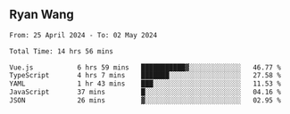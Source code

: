 ## Ryan Wang

<!--START_SECTION:waka-->

```txt
From: 25 April 2024 - To: 02 May 2024

Total Time: 14 hrs 56 mins

Vue.js           6 hrs 59 mins   ███████████▓░░░░░░░░░░░░░   46.77 %
TypeScript       4 hrs 7 mins    ███████░░░░░░░░░░░░░░░░░░   27.58 %
YAML             1 hr 43 mins    ███░░░░░░░░░░░░░░░░░░░░░░   11.53 %
JavaScript       37 mins         █░░░░░░░░░░░░░░░░░░░░░░░░   04.16 %
JSON             26 mins         ▓░░░░░░░░░░░░░░░░░░░░░░░░   02.95 %
```

<!--END_SECTION:waka-->
